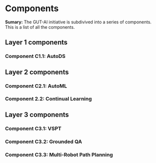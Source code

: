 # Components

__Sumary:__ The GUT-AI initiative is subdivived into a series of components. This is a list of all the components.

## Layer 1 components

### Component C1.1: AutoDS

## Layer 2 components

### Component C2.1: AutoML

### Component 2.2: Continual Learning

## Layer 3 components

### Component C3.1: VSPT

### Component C3.2: Grounded QA

### Component C3.3: Multi-Robot Path Planning


